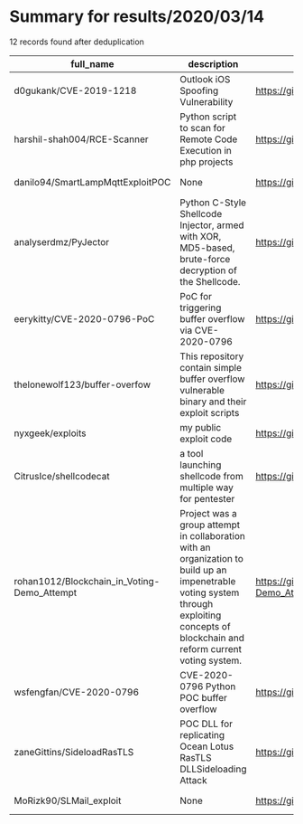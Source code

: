 
# Summary for results/2020/03/14
    
12 records found after deduplication

| full_name | description | html_url | matched_list | matched_count | pushed_at | size | stargazers_count | language | forks_count |
|---------------------------------------------|-----------------------------------------------------------------------------------------------------------------------------------------------------------------------------------------|----------------------------------------------------------------|----------------------------------|-----------------|---------------------------|--------|--------------------|------------|---------------|
| d0gukank/CVE-2019-1218 | Outlook iOS Spoofing Vulnerability | https://github.com/d0gukank/CVE-2019-1218 | ['cve-2'] | 1 | 2020-03-14 21:07:20+00:00 | 3813 | 1 | | 0 |
| harshil-shah004/RCE-Scanner | Python script to scan for Remote Code Execution in php projects | https://github.com/harshil-shah004/RCE-Scanner | ['rce', 'remote code execution'] | 2 | 2020-03-14 17:49:54+00:00 | 37 | 0 | Python | 2 |
| danilo94/SmartLampMqttExploitPOC | None | https://github.com/danilo94/SmartLampMqttExploitPOC | ['exploit'] | 1 | 2020-03-14 03:37:32+00:00 | 0 | 1 | Python | 1 |
| analyserdmz/PyJector | Python C-Style Shellcode Injector, armed with XOR, MD5-based, brute-force decryption of the Shellcode. | https://github.com/analyserdmz/PyJector | ['shellcode'] | 1 | 2020-03-14 13:29:47+00:00 | 10 | 5 | Python | 0 |
| eerykitty/CVE-2020-0796-PoC | PoC for triggering buffer overflow via CVE-2020-0796 | https://github.com/eerykitty/CVE-2020-0796-PoC | ['cve poc', 'cve-2'] | 2 | 2020-03-14 10:04:59+00:00 | 442 | 275 | Python | 110 |
| thelonewolf123/buffer-overfow | This repository contain simple buffer overflow vulnerable binary and their exploit scripts | https://github.com/thelonewolf123/buffer-overfow | ['exploit'] | 1 | 2020-03-14 02:25:59+00:00 | 332 | 0 | Python | 0 |
| nyxgeek/exploits | my public exploit code | https://github.com/nyxgeek/exploits | ['exploit'] | 1 | 2020-03-14 01:29:52+00:00 | 9 | 3 | PowerShell | 0 |
| CitrusIce/shellcodecat | a tool launching shellcode from multiple way for pentester | https://github.com/CitrusIce/shellcodecat | ['shellcode'] | 1 | 2020-03-14 04:42:03+00:00 | 9 | 2 | C++ | 2 |
| rohan1012/Blockchain_in_Voting-Demo_Attempt | Project was a group attempt in collaboration with an organization to build up an impenetrable voting system through exploiting concepts of blockchain and reform current voting system. | https://github.com/rohan1012/Blockchain_in_Voting-Demo_Attempt | ['exploit'] | 1 | 2020-03-14 03:43:57+00:00 | 2 | 0 | Python | 0 |
| wsfengfan/CVE-2020-0796 | CVE-2020-0796 Python POC buffer overflow | https://github.com/wsfengfan/CVE-2020-0796 | ['cve poc', 'cve-2'] | 2 | 2020-03-14 05:51:48+00:00 | 54 | 0 | | 0 |
| zaneGittins/SideloadRasTLS | POC DLL for replicating Ocean Lotus RasTLS DLLSideloading Attack | https://github.com/zaneGittins/SideloadRasTLS | ['attack poc'] | 1 | 2020-03-14 18:49:32+00:00 | 2 | 1 | C++ | 1 |
| MoRizk90/SLMail_exploit | None | https://github.com/MoRizk90/SLMail_exploit | ['exploit'] | 1 | 2020-03-14 18:41:44+00:00 | 6 | 0 | Python | 0 |
